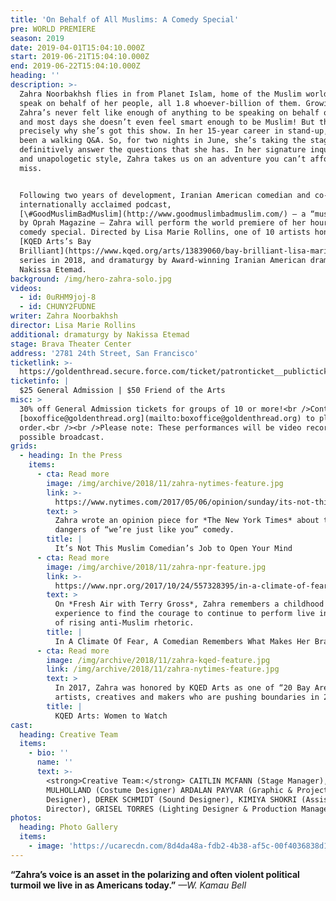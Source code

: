 ```yaml
---
title: 'On Behalf of All Muslims: A Comedy Special'
pre: WORLD PREMIERE
season: 2019
date: 2019-04-01T15:04:10.000Z
start: 2019-06-21T15:04:10.000Z
end: 2019-06-22T15:04:10.000Z
heading: ''
description: >-
  Zahra Noorbakhsh flies in from Planet Islam, home of the Muslim world, to
  speak on behalf of her people, all 1.8 whoever-billion of them. Growing up,
  Zahra’s never felt like enough of anything to be speaking on behalf of anyone,
  and most days she doesn’t even feel smart enough to be Muslim! But that’s
  precisely why she’s got this show. In her 15-year career in stand-up, she’s
  been a walking Q&A. So, for two nights in June, she’s taking the stage to
  definitively answer the questions that she has. In her signature inquisitive
  and unapologetic style, Zahra takes us on an adventure you can’t afford to
  miss.


  Following two years of development, Iranian American comedian and co-host of
  internationally acclaimed podcast,
  [\#GoodMuslimBadMuslim](http://www.goodmuslimbadmuslim.com/) – a “must listen”
  by Oprah Magazine – Zahra will perform the world premiere of her hour-long
  comedy special. Directed by Lisa Marie Rollins, one of 10 artists honored by
  [KQED Arts’s Bay
  Brilliant](https://www.kqed.org/arts/13839060/bay-brilliant-lisa-marie-rollins)
  series in 2018, and dramaturgy by Award-winning Iranian American dramaturg,
  Nakissa Etemad.
background: /img/hero-zahra-solo.jpg
videos:
  - id: 0uRHM9joj-8
  - id: CHUNY2FUDNE
writer: Zahra Noorbakhsh
director: Lisa Marie Rollins
additional: dramaturgy by Nakissa Etemad
stage: Brava Theater Center
address: '2781 24th Street, San Francisco'
ticketlink: >-
  https://goldenthread.secure.force.com/ticket/patronticket__publicticketapp#/events/a0Sf1000006r1LPEAY
ticketinfo: |
  $25 General Admission | $50 Friend of the Arts
misc: >
  30% off General Admission tickets for groups of 10 or more!<br />Contact
  [boxoffice@goldenthread.org](mailto:boxoffice@goldenthread.org) to place your
  order.<br /><br />Please note: These performances will be video recorded for
  possible broadcast.
grids:
  - heading: In the Press
    items:
      - cta: Read more
        image: /img/archive/2018/11/zahra-nytimes-feature.jpg
        link: >-
          https://www.nytimes.com/2017/05/06/opinion/sunday/its-not-this-muslim-comedians-job-to-open-your-mind.html
        text: >
          Zahra wrote an opinion piece for *The New York Times* about the
          dangers of “we’re just like you” comedy.
        title: |
          It’s Not This Muslim Comedian’s Job to Open Your Mind
      - cta: Read more
        image: /img/archive/2018/11/zahra-npr-feature.jpg
        link: >-
          https://www.npr.org/2017/10/24/557328395/in-a-climate-of-fear-a-comedian-remembers-what-makes-her-brave
        text: >
          On *Fresh Air with Terry Gross*, Zahra remembers a childhood
          experience to find the courage to continue to perform live in the face
          of rising anti-Muslim rhetoric.
        title: |
          In A Climate Of Fear, A Comedian Remembers What Makes Her Brave
      - cta: Read more
        image: /img/archive/2018/11/zahra-kqed-feature.jpg
        link: /img/archive/2018/11/zahra-nytimes-feature.jpg
        text: >
          In 2017, Zahra was honored by KQED Arts as one of “20 Bay Area women
          artists, creatives and makers who are pushing boundaries in 2017.”
        title: |
          KQED Arts: Women to Watch
cast:
  heading: Creative Team
  items:
    - bio: ''
      name: ''
      text: >-
        <strong>Creative Team:</strong> CAITLIN MCFANN (Stage Manager), MICHELLE
        MULHOLLAND (Costume Designer) ARDALAN PAYVAR (Graphic & Projection
        Designer), DEREK SCHMIDT (Sound Designer), KIMIYA SHOKRI (Assistant
        Director), GRISEL TORRES (Lighting Designer & Production Manager)
photos:
  heading: Photo Gallery
  items:
    - image: 'https://ucarecdn.com/8d4da48a-fdb2-4b38-af5c-00f4036838d1/'
---
```


**“Zahra’s voice is an asset in the polarizing and often violent political turmoil we live in as Americans today.”** *—W. Kamau Bell*
